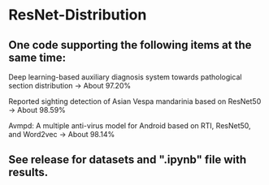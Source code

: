 # ResNet-Distribution

## One code supporting the following items at the same time: 

Deep learning-based auxiliary diagnosis system towards pathological section distribution -> About 97.20%

Reported sighting detection of Asian Vespa mandarinia based on ResNet50 -> About 98.59%

Avmpd: A multiple anti-virus model for Android based on RTI, ResNet50, and Word2vec -> About 98.14%

## See release for datasets and ".ipynb" file with results. 
